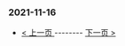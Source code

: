 ### 2021-11-16 
 

- [ < 上一页 ](https://github.com/able8/weibo-hot-record/blob/master/2021-11-15.md) -------- [ 下一页 > ](https://github.com/able8/weibo-hot-record/blob/master/2021-11-17.md)